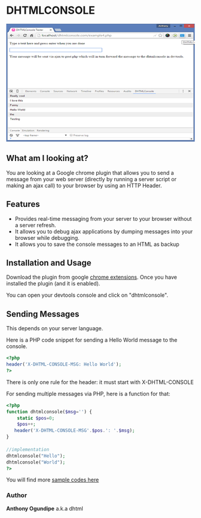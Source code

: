 # DHTMLCONSOLE 

![Screenshot](https://raw.githubusercontent.com/dhtml/dhtml.github.io/master/dhtmlconsole/screen1.png)

## What am I looking at?

You are looking at a Google chrome plugin that allows you to send a message from your web server (directly by running a server script or making an ajax call) 
to your browser by using an HTTP Header.

## Features
 * Provides real-time messaging from your server to your browser without a server refresh.
 * It allows you to debug ajax applications by dumping messages into your browser while debugging.
 * It allows you to save the console messages to an HTML as backup


## Installation and Usage

Download the plugin from google [chrome extensions](https://chrome.google.com/webstore/detail/dhtmlconsole/jojehgiefnbpeljgiofpdmmdeklckbdd). Once you have installed the plugin (and it is enabled).

You can open your devtools console and click on "dhtmlconsole".

## Sending Messages
This depends on your server language.

Here is a PHP code snippet for sending a Hello World message to the console.

```php
<?php
header('X-DHTML-CONSOLE-MSG: Hello World');
?>
```
There is only one rule for the header: it must start with X-DHTML-CONSOLE

For sending multiple messages via PHP, here is a function for that:
```php
<?php
function dhtmlconsole($msg='') {
	static $pos=0;
	$pos++;
   header('X-DHTML-CONSOLE-MSG'.$pos.': '.$msg);
}

//implementation
dhtmlconsole("Hello");
dhtmlconsole("World");
?>
```

You will find more [sample codes here](http://github.com/dhtml/dhtmlconsole)

### Author

**Anthony Ogundipe** a.k.a dhtml

